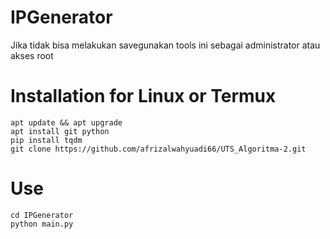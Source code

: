 # IPGenerator
Jika tidak bisa melakukan savegunakan tools ini sebagai administrator atau akses root

# Installation for Linux or Termux

  ```
  apt update && apt upgrade
  apt install git python
  pip install tqdm
  git clone https://github.com/afrizalwahyuadi66/UTS_Algoritma-2.git
  ```

# Use
  
  ```
  cd IPGenerator
  python main.py
  ```
